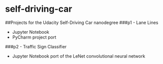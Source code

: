 # self-driving-car
##Projects for the Udacity Self-Driving Car nanodegree 
###p1 - Lane Lines
- Jupyter Notebook
- PyCharm project port 

###p2 - Traffic Sign Classifier
- Jupyter Notebook port of the LeNet convolutional neural network 

